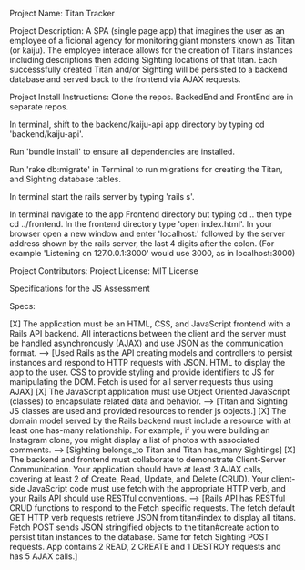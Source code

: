 Project Name:
Titan Tracker

Project Description:
A SPA (single page app) that imagines the user as an employee of a ficional agency for monitoring giant monsters known as Titan (or kaiju). The employee interace allows for the creation of Titans instances including descriptions then adding Sighting locations of that titan. Each successsfully created Titan and/or Sighting will be persisted to a backend database and served back to the frontend via AJAX requests.

Project Install Instructions:
Clone the repos. BackedEnd and FrontEnd are in separate repos.

In terminal, shift to the backend/kaiju-api app directory by typing cd 'backend/kaiju-api'.

Run 'bundle install' to ensure all dependencies are installed.

Run 'rake db:migrate' in Terminal to run migrations for creating the Titan, and Sighting database tables.

In terminal start the rails server by typing 'rails s'.

In terminal navigate to the app Frontend directory but typing cd .. then type cd ../frontend. In the frontend directory type 'open index.html'. In your browser open a new window and enter 'localhost:' followed by the server address shown by the rails server, the last 4 digits after the colon. (For example 'Listening on 127.0.0.1:3000' would use 3000, as in localhost:3000)

Project Contributors:
Project License:
MIT License

Specifications for the JS Assessment

Specs:

[X] The application must be an HTML, CSS, and JavaScript frontend with a Rails API backend. All interactions between the client and the server must be handled asynchronously (AJAX) and use JSON as the communication format. --> [Used Rails as the API creating models and controllers to persist instances and respond to HTTP requests with JSON. HTML to display the app to the user. CSS to provide styling and provide identifiers to JS for manipulating the DOM. Fetch is used for all server requests thus using AJAX] 
[X] The JavaScript application must use Object Oriented JavaScript (classes) to encapsulate related data and behavior. --> [Titan and Sighting JS classes are used and provided resources to render js objects.]
[X] The domain model served by the Rails backend must include a resource with at least one has-many relationship. For example, if you were building an Instagram clone, you might display a list of photos with associated comments. --> [Sighting belongs_to Titan and Titan has_many Sightings] 
[X] The backend and frontend must collaborate to demonstrate Client-Server Communication. Your application should have at least 3 AJAX calls, covering at least 2 of Create, Read, Update, and Delete (CRUD). Your client-side JavaScript code must use fetch with the appropriate HTTP verb, and your Rails API should use RESTful conventions. --> [Rails API has RESTful CRUD functions to respond to the Fetch specific requests. The fetch default GET HTTP verb requests retrieve JSON from titan#index to display all titans. Fetch POST sends JSON stringified objects to the titan#create action to persist titan instances to the database. Same for fetch Sighting POST requests. App contains 2 READ, 2 CREATE and 1 DESTROY requests and has 5 AJAX calls.] 
